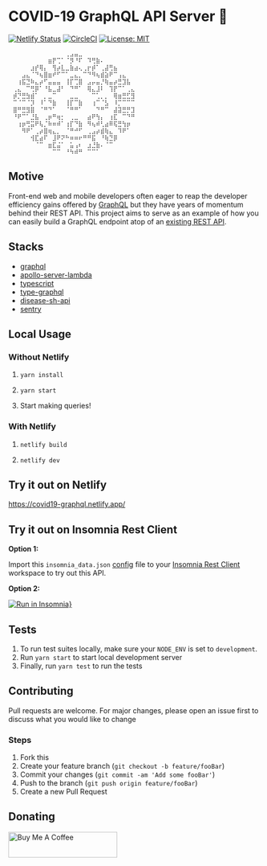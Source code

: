 # COVID-19 GraphQL API Server 🦠

[![Netlify Status](https://api.netlify.com/api/v1/badges/d9179aaa-940e-4bed-a029-a1621426c21b/deploy-status)](https://app.netlify.com/sites/covid19-graphql/deploys)
[![CircleCI](https://circleci.com/gh/ngshiheng/covid19-graphql-api.svg?style=shield)](https://circleci.com/gh/ngshiheng/covid19-graphql-api/tree/master)
[![License: MIT](https://img.shields.io/badge/License-MIT-green.svg)](https://github.com/ngshiheng/covid19-graphql-api/blob/master/LICENSE)

```
⠀⠀⠀⠀⠀⠀⠀⠀⠀⠀⠀⠀⠀⢀⣠⣤⣀⠀⠀⠀⠀⠀⠀⠀⠀⠀⠀⠀⠀⠀
⠀⠀⠀⠀⠀⠀⠀⠀⠀⣶⡟⢉⠁⠈⡻⠘⠏⠀⠹⢛⣷⠄⠀⠀⠀⠀⠀⠀⠀⠀
⠀⠀⠀⠀⠀⣰⡞⢿⡄⠀⢻⡴⣇⣀⣷⣴⢄⢀⡖⡾⠁⢀⣼⢛⣦⠀⠀⠀⠀⠀
⠀⠀⠀⣠⣄⠈⠙⢦⣿⣶⠞⠋⠉⠁⣀⣄⡀⠉⠙⠻⢦⣾⣵⠟⠉⢠⣄⠀⠀⠀
⠀⠀⢰⣯⣙⠷⣄⡴⠋⣤⣤⣤⠀⢸⡏⢉⣿⠀⣠⡤⣤⡘⢷⣤⡴⣛⣹⣧⠀⠀
⠀⢀⣄⠀⠉⢛⡿⠁⠘⣧⣀⣼⠃⠀⠙⠛⠁⠀⢿⣄⣸⠇⠀⢹⡟⠉⠁⢀⣄⠀
⠀⡾⡙⣛⣳⣾⠁⠀⡀⣀⠉⠀⠀⠀⣀⣀⠀⠀⠀⠉⢁⡀⡀⠀⢿⣶⣛⣋⣻⠀
⠀⠉⠈⠉⠈⡹⠀⠸⠁⠙⣷⠀⠀⢸⡏⠉⣷⠀⠀⢰⠉⠈⣣⠀⠸⡉⠉⠉⠉⠀
⠀⣿⠛⣛⣻⣿⠀⠈⠛⠙⠁⠀⠀⠈⠛⠛⠁⠀⠀⠀⠙⠛⠉⠀⣼⣽⣛⡛⣹⠀
⠀⠘⠟⠉⠁⣘⣧⠀⢀⡶⠛⢶⡂⠀⢀⣀⠀⠀⣴⠟⢳⡄⠀⢰⣏⠀⠉⠙⠛⠀
⠀⠀⢰⡶⢛⣭⠟⢧⡈⠷⠶⠾⠁⢰⡏⠙⣷⠀⠻⢦⠾⢃⣴⠿⢯⣛⢳⡶⠀⠀
⠀⠀⠀⠻⠟⠁⢀⡴⣿⢶⣄⡀⠀⠈⠛⠚⠋⠀⢀⣠⡴⣾⢷⣄⠀⠹⠟⠁⠀⠀
⠀⠀⠀⠀⠀⢺⣏⣴⠏⠀⣸⠟⠝⠓⠶⠶⠖⠛⠛⣯⠀⠘⢷⣙⡿⠀⠀⠀⠀⠀
⠀⠀⠀⠀⠀⠀⠈⠉⠀⣶⣏⣬⠁⠀⣥⢠⠆⠀⣰⣘⣷⠄⠈⠉⠀⠀⠀⠀⠀⠀
⠀⠀⠀⠀⠀⠀⠀⠀⠀⠀⠉⠉⠀⠘⠳⠾⠛⠀⠉⠉⠁⠀⠀⠀⠀⠀⠀⠀⠀⠀
```

## Motive

Front-end web and mobile developers often eager to reap the developer efficiency gains offered by [GraphQL](https://graphql.org/) but they have years of momentum behind their REST API. This project aims to serve as an example of how you can easily build a GraphQL endpoint atop of an [existing REST API](https://github.com/disease-sh/API).

## Stacks

-   [graphql](https://graphql.org/)
-   [apollo-server-lambda](https://github.com/apollographql/apollo-server/tree/master/packages/apollo-server-lambda)
-   [typescript](https://www.typescriptlang.org/)
-   [type-graphql](https://typegraphql.com/)
-   [disease-sh-api](https://github.com/disease-sh/API)
-   [sentry](https://sentry.io/)

## Local Usage

### Without Netlify

1. `yarn install`

2. `yarn start`

3. Start making queries!

### With Netlify

1. `netlify build`

2. `netlify dev`

## Try it out on Netlify

https://covid19-graphql.netlify.app/

## Try it out on Insomnia Rest Client

**Option 1:**

Import this `insomnia_data.json` [config](https://gist.github.com/ngshiheng/10415049ee8411a2d164d5cbd8d4a40b) file to your [Insomnia Rest Client](https://insomnia.rest/) workspace to try out this API.

**Option 2:**

[![Run in Insomnia}](https://insomnia.rest/images/run.svg)](https://insomnia.rest/run/?label=COVID-19%20GraphQL%20API%20Server%20%F0%9F%A6%A0&uri=https%3A%2F%2Fgist.githubusercontent.com%2Fngshiheng%2F10415049ee8411a2d164d5cbd8d4a40b%2Fraw%2F86b9ac813150992886b41ff36a9ab73477418bc5%2Finsomnia_data.json)

## Tests

1. To run test suites locally, make sure your `NODE_ENV` is set to `development`.
1. Run `yarn start` to start local development server
1. Finally, run `yarn test` to run the tests

## Contributing

Pull requests are welcome. For major changes, please open an issue first to discuss what you would like to change

### Steps

1. Fork this
2. Create your feature branch (`git checkout -b feature/fooBar`)
3. Commit your changes (`git commit -am 'Add some fooBar'`)
4. Push to the branch (`git push origin feature/fooBar`)
5. Create a new Pull Request

## Donating

<a href="https://www.buymeacoffee.com/jerryng" target="_blank"><img src="https://cdn.buymeacoffee.com/buttons/default-black.png" alt="Buy Me A Coffee" style="height: 51px !important;width: 217px !important;" ></a>
